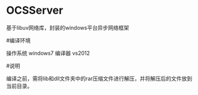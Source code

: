 # OCSServer

基于libuv网络库，封装的windows平台异步网络框架

#编译环境

操作系统  windows7
编译器    vs2012

#说明

编译之前，需将lib和dll文件夹中的rar压缩文件进行解压，并将解压后的文件放到当前目录。
